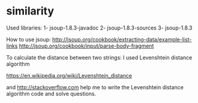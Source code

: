 # similarity
Used libraries:
1- jsoup-1.8.3-javadoc
2- jsoup-1.8.3-sources
3- jsoup-1.8.3

How to use jsoup:
http://jsoup.org/cookbook/extracting-data/example-list-links
http://jsoup.org/cookbook/input/parse-body-fragment

To calculate the distance between two strings:
I used Levenshtein distance algorithm

https://en.wikipedia.org/wiki/Levenshtein_distance

and http://stackoverflow.com help me to write the Levenshtein distance algorithm code and solve questions.
